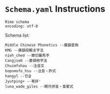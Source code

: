 `Schema.yaml` Instructions
========

	Rime schema
	encoding: utf-8


Schema list:

	Middle Chinese Phonetics --廣韻查詢
	KMG --廣韻段毄攴字法
	nieh_ched --爾切羅馬字
	Cangjie6 --蒼頡檢字法
	Chuimfuhau --注音文
	bopomofo_hsu --注音・許式
	hangyl --한글
	Jyutping+ --粵拼⁺
	luna_wade_giles --朙月拼音・韋翟式
